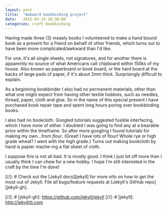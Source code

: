 ```yaml
---
layout: post
title:  "Awkward bookbinding project"
date:   2015-03-19 10:30:00
categories: craft bookbinding
---
```


Having made three (3) measly books I volunteered to make a hand bound book as a present for a friend on behalf of other friends, which turns out to have been more complicated/awkward than I'd like.

For one, it's all single sheets, not signatures, and for another there is apparently no source of what Americans call chipboard within 150ks of my house. Also known as paperboard or book board, or the hard board at the backs of large pads of paper, if it's about 2mm thick. Surprisingly difficult to explain.

As a beginning bookbinder I also had no permanent materials, other than what one might expect from having other textile hobbies, such as needles, thread, paper, cloth and glue. So in the name of this special present I have purchased book repair tape and spent long hours poring over bookbinding books.

I also had no bookcloth. Googled tutorials suggested fusible interfacing, which I have none of either. I doubted I was going to find any at a bearable price within the timeframe. So after more googling I found tutorials for making my own...from *flour*. (Great! I have lots of flour! Whole rye or high grade wheat? I went with the high grade.) Turns out making bookcloth by hand is papier mache-ing a flat sheet of cloth.

I suppose this is not all bad. It is mostly good. I think I just bit off more than I usually think I can chew for a new hobby. I hope I'm still interested in the craft by the time I'm done!


[//]: # Check out the [Jekyll docs][jekyll] for more info on how to get the most out of Jekyll. File all bugs/feature requests at [Jekyll's GitHub repo][jekyll-gh].

[//]: # [jekyll-gh]: https://github.com/jekyll/jekyll
[//]: # [jekyll]:    http://jekyllrb.com

